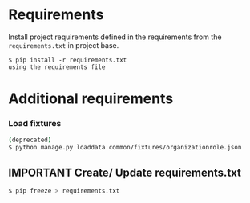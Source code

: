 # Requirements
Install project requirements defined in the requirements from the `requirements.txt` in project base.

```
$ pip install -r requirements.txt
using the requirements file
```

# Additional requirements

### Load fixtures
```bash
(deprecated)
$ python manage.py loaddata common/fixtures/organizationrole.json
```

## IMPORTANT Create/ Update requirements.txt
```bash
$ pip freeze > requirements.txt
```
